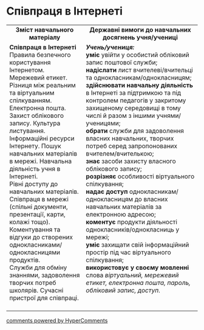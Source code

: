 <div id="hypercomments_widget" class="js-hypercomments-widget invisible"></div>

Співпраця в Інтернеті 
=============================================

<table>
  <tr>
    <td width="40%" align="center"><b>Зміст навчального матеріалу<b></td>
    <td width="60%" align="center"><b>Державні вимоги до навчальних досягнень учня/учениці</b></td>
  </tr>
  <tr>
    <td width="40%" style="vertical-align:top !important;">
    <b>Співпраця в Інтернеті</b><br>
Правила безпечного користування Інтернетом. Мережевий етикет. Різниця між реальним та віртуальним спілкуванням.<br>
Електронна пошта. Захист облікового запису. Культура листування.<br>
Інформаційні ресурси Інтернету. Пошук навчальних матеріалів в мережі. Навчальна діяльність учня в Інтернеті. <br>
Рівні доступу до навчальних матеріалів. <br>
Співпраця в мережі (спільні документи, презентації, карти, колажі тощо). Коментування та відгуки до створених однокласниками/однокласницями продуктів. <br>
Служби для обміну знаннями, задоволення творчих потреб школярів. Сучасні пристрої для співпраці.<br>
<br>
    </td>
    <td width="60%" style="vertical-align:top !important;">
    <i><b>Учень/учениця:</b></i><br>
<b>уміє</b> увійти у особистий обліковий запис поштової служби;<br>
<b>надіслати</b> лист вчителеві/вчительці та однокласникам/однокласницям;<br>
<b>здійснювати навчальну діяльність</b> в Інтернеті за підтримкою та під контролем педагогів у закритому захищеному середовищі в тому числі й разом з іншими учнями/ученицями; <br>
<b>обрати</b> служби для задоволення власних навчальних, творчих потреб серед запропонованих вчителем/вчителькою;<br>
<b>знає</b> засоби захисту власного облікового запису;<br>
<b>розрізняє</b> особливості віртуального спілкування;<br>
<b>надає доступ</b> однокласникам/однокласницям до власних навчальних матеріалів за електронною адресою; <br>
<b>коментує</b> продукти діяльності однокласників/однокласниць у мережі; <br>
<b>уміє</b> захищати свій інформаційний простір під час віртуального спілкування;<br>
<b>використовує у своєму мовленні</b> слова <i>віртуальний, мережевий етикет, електронна пошта, пароль, обліковий запис, доступ</i>.<br>
</td>
  </tr>
</table>

<div class="js-hypercomments-container">
<a href="http://hypercomments.com" class="hc-link" title="comments widget">comments powered by HyperComments</a>
</div>